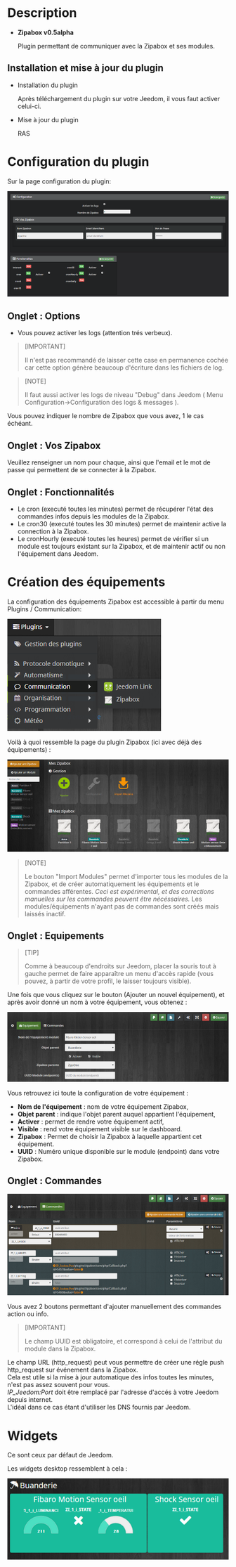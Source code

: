 Description
===========
- **Zipabox v0.5alpha**

   Plugin permettant de communiquer avec la Zipabox et ses modules.


Installation et mise à jour du plugin
---

- Installation du plugin

   Après téléchargement du plugin sur votre Jeedom, il vous faut activer celui-ci.

-  Mise à jour du plugin

   RAS


Configuration du plugin
=======================

Sur la page configuration du plugin:

![image01](../images/configuration.png)

Onglet : Options
---
* Vous pouvez activer les logs (attention trés verbeux).

> [IMPORTANT]
> 
> Il n'est pas recommandé de laisser cette case en permanence cochée car cette option génère beaucoup d'écriture dans les fichiers de log.

> [NOTE]
> 
> Il faut aussi activer les logs de niveau "Debug" dans Jeedom ( Menu Configuration->Configuration des logs & messages ).

Vous pouvez indiquer le nombre de Zipabox que vous avez, 1 le cas échéant.

Onglet : Vos Zipabox
---
Veuillez renseigner un nom pour chaque, ainsi que l'email et le mot de passe qui permettent de se connecter à la Zipabox.

Onglet : Fonctionnalités
---

- Le cron (executé toutes les minutes) permet de récupérer l'état des commandes infos depuis les modules de la Zipabox.
- Le cron30 (executé toutes les 30 minutes) permet de maintenir active la connection à la Zipabox.
- Le cronHourly (executé toutes les heures) permet de vérifier si un module est toujours existant sur la Zipabox, et de maintenir actif ou non l'équipement dans Jeedom.

Création des équipements
========================

La configuration des équipements Zipabox est accessible à partir du menu Plugins / Communication: 

![image02](../images/menuplugin.png)

Voilà à quoi ressemble la page du plugin Zipabox (ici avec déjà des équipements) : 

![image03](../images/equipements.png)

> [NOTE]
> 
> Le bouton "Import Modules" permet d'importer tous les modules de la Zipabox, et de créer automatiquement les équipements et le commandes afférentes.
> *Ceci est expérimental, et des corrections manuelles sur les commandes peuvent être nécéssaires.*
> Les modules/équipements n'ayant pas de commandes sont créés mais laissés inactif.

Onglet : Equipements
---

> [TIP]
> 
> Comme à beaucoup d'endroits sur Jeedom, placer la souris tout à gauche permet de faire apparaître un menu d'accès rapide (vous pouvez, à partir de votre profil, le laisser toujours visible).

Une fois que vous cliquez sur le bouton (Ajouter un nouvel équipement), et après avoir donné un nom à votre équipement, vous obtenez : 

![image04](../images/equipements0.png)

Vous retrouvez ici toute la configuration de votre équipement : 

* **Nom de l'équipement** : nom de votre équipement Zipabox,
* **Objet parent** : indique l'objet parent auquel appartient l'équipement,
* **Activer** : permet de rendre votre équipement actif,
* **Visible** : rend votre équipement visible sur le dashboard.
* **Zipabox** : Permet de choisir la Zipabox à laquelle appartient cet équipement.
* **UUID** : Numéro unique disponible sur le module (endpoint) dans votre Zipabox.

Onglet : Commandes
---

![image05](../images/commandes.png)

Vous avez 2 boutons permettant d'ajouter manuellement des commandes action ou info.
> [IMPORTANT]
> 
> Le champ UUID est obligatoire, et correspond à celui de l'attribut du module dans la Zipabox.

Le champ URL (http_request) peut vous permettre de créer une régle push http_request  sur événement dans la Zipabox.  
Cela est utile si la mise à jour automatique des infos toutes les minutes, n'est pas assez souvent pour vous.  
*IP_Jeedom:Port* doit être remplacé par l'adresse d'accés à votre Jeedom depuis internet.  
L'idéal dans ce cas étant d'utiliser les DNS fournis par Jeedom.

Widgets
=======

Ce sont ceux par défaut de Jeedom.

Les widgets desktop ressemblent à cela :

![image06](../images/desktop_widget.png)
